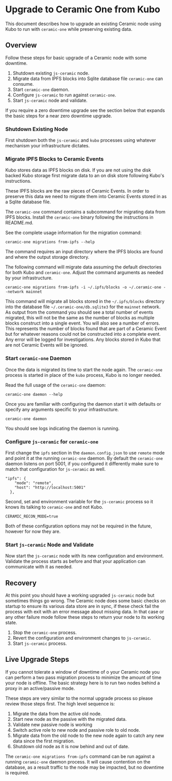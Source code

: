 # Upgrade to Ceramic One from Kubo

This document describes how to upgrade an existing Ceramic node using Kubo to run with `ceramic-one` while preserving existing data.

## Overview

Follow these steps for basic upgrade of a Ceramic node with some downtime.

1. Shutdown existing `js-ceramic` node.
2. Migrate data from IPFS blocks into Sqlite database file `ceramic-one` can consume.
3. Start `ceramic-one` daemon.
4. Configure `js-ceramic` to run against `ceramic-one`.
5. Start `js-ceramic` node and validate.

If you require a zero downtime upgrade see the section below that expands the basic steps for a near zero downtime upgrade.

### Shutdown Existing Node

First shutdown both the `js-ceramic` and `kubo` processes using whatever mechanism your infrastructure dictates.

### Migrate IPFS Blocks to Ceramic Events

Kubo stores data as IPFS blocks on disk.
If you are not using the disk backed Kubo storage first migrate data to an on disk store following Kubo's instructions.

These IPFS blocks are the raw pieces of Ceramic Events.
In order to preserve this data we need to migrate them into Ceramic Events stored in as a Sqlite database file.

The `ceramic-one` command contains a subcommand for migrating data from IPFS blocks.
Install the `ceramic-one` binary following the instructions in README.md.

See the complete usage information for the migration command:

    ceramic-one migrations from-ipfs --help

The command requires an input directory where the IPFS blocks are found and where the output storage directory.

The following command will migrate data assuming the default directories for both Kubo and `ceramic-one`.
Adjust the command arguments as needed by your infrastructure.

    ceramic-one migrations from-ipfs -i ~/.ipfs/blocks -o ~/.ceramic-one --network mainnet

This command will migrate all blocks stored in the `~/.ipfs/blocks` directory into the database file `~/.ceramic-one/db.sqlite3` for the `mainnet` network.
As output from the command you should see a total number of events migrated, this will not be the same as the number of blocks as multiple blocks construct into a single event.
You will also see a number of errors. This represents the number of blocks found that are part of a Ceramic Event but for whatever reasons could not be constructed into a complete event.
Any error will be logged for investigations.
Any blocks stored in Kubo that are not Ceramic Events will be ignored.

### Start `ceramic-one` Daemon

Once the data is migrated its time to start the node again.
The `ceramic-one` process is started in place of the `kubo` process, Kubo is no longer needed.

Read the full usage of the `ceramic-one` daemon:

    ceramic-one daemon --help

Once you are familiar with configuring the daemon start it with defaults or specify any arguments specific to your infrastructure.

    ceramic-one daemon

You should see logs indicating the daemon is running.

### Configure `js-ceramic` for `ceramic-one`

First change the `ipfs` section in the `daemon.config.json` to use `remote` mode and point it at the running `ceramic-one` daemon.
By default the `ceramic-one` daemon listens on port 5001, if you configured it differently make sure to match that configuration for `js-ceramic` as well.

```josn
"ipfs": {
    "mode": "remote",
    "host": "http://localhost:5001"
  },
```

Second, set and environment variable for the `js-ceramic` process so it knows its talking to `ceramic-one` and not Kubo.

    CERAMIC_RECON_MODE=true

Both of these configuration options may not be required in the future, however for now they are.


### Start `js-ceramic` Node and Validate

Now start the `js-ceramic` node with its new configuration and environment.
Validate the process starts as before and that your application can communicate with it as needed.

## Recovery

At this point you should have a working upgraded `js-ceramic` node but sometimes things go wrong.
The Ceramic node does some basic checks on startup to ensure its various data store are in sync, if these check fail the process with exit with an error message about missing data.
In that case or any other failure mode follow these steps to return your node to its working state.

1. Stop the `ceramic-one` process.
2. Revert the configuration and environment changes to `js-ceramic`.
3. Start `js-ceramic` process.

## Live Upgrade Steps

If you cannot tolerate a window of downtime of o your Ceramic node you can perform a two pass migration process to minimize the amount of time your node is offline.
The basic strategy here is to run two nodes behind a proxy in an active/passive mode.

These steps are very similar to the normal upgrade process so please review those steps first.
The high level sequence is:

1. Migrate the data from the active old node.
2. Start new node as the passive with the migrated data.
3. Validate new passive node is working
4. Switch active role to new node and passive role to old node.
5. Migrate data from the old node to the new node again to catch any new data since the first migration.
6. Shutdown old node as it is now behind and out of date.

The `ceramic-one migrations from-ipfs` command can be run against a running `ceramic-one` daemon process.
It will cause contention on the database, as a result traffic to the node may be impacted, but no downtime is required.

